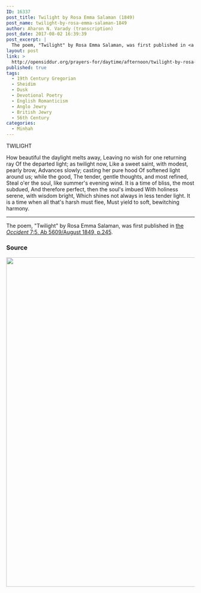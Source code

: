 ```yaml
---
ID: 16337
post_title: Twilight by Rosa Emma Salaman (1849)
post_name: twilight-by-rosa-emma-salaman-1849
author: Aharon N. Varady (transcription)
post_date: 2017-08-02 16:39:39
post_excerpt: |
  The poem, "Twilight" by Rosa Emma Salaman, was first published in <a href="http://www.jewish-history.com/Occident/volume7/aug1849/twilight.html">the <em>Occident</em> 7:5, Ab 5609/August 1849, p.245</a>.
layout: post
link: >
  http://opensiddur.org/prayers-for/daytime/afternoon/twilight-by-rosa-emma-salaman-1849/
published: true
tags:
  - 19th Century Gregorian
  - Sheidim
  - Dusk
  - Devotional Poetry
  - English Romanticism
  - Anglo Jewry
  - British Jewry
  - 56th Century
categories:
  - Minḥah
---
```

<div class="english">
TWILIGHT

How beautiful the daylight melts away,
Leaving no wish for one returning ray
Of the departed light; as twilight now,
Like a sweet saint, with modest, pearly brow,
Advances slowly; casting her pure hood
Of softened light around us; while the good,
The tender, gentle thoughts, and most refined,
Steal o'er the soul, like summer's evening wind.
It is a time of bliss, the most subdued,
And therefore perfect, then the soul's imbued
With holiness serene, with wisdom bright,
Which shines not always in less tender light.
It is a time when all that's harsh must flee,
Must yield to soft, bewitching harmony.
</div>

<hr />

The poem, "Twilight" by Rosa Emma Salaman, was first published in <a href="http://www.jpress.nli.org.il/Olive/APA/NLI/sharedpages/SharedView.Page.aspx?sk=120E62ED&href=OCC/1849/08/01&page=17">the <em>Occident</em> 7:5, Ab 5609/August 1849, p.245</a>.


<h3>Source</h3>

<a href="http://opensiddur.org/wp-content/uploads/2017/08/Twilight-by-Rosa-Emma-Salaman-in-The-Occident-_-Wednesday-August-01-1849.png"><img src="http://opensiddur.org/wp-content/uploads/2017/08/Twilight-by-Rosa-Emma-Salaman-in-The-Occident-_-Wednesday-August-01-1849.png" alt="" width="820" height="879" class="aligncenter size-full wp-image-16356" /></a>